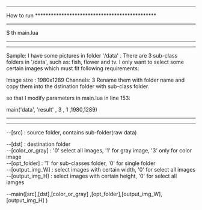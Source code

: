 ********************************************************************************************

How to run **********************************************

********************************************************************************************
$ th main.lua 




********************************************************************************************
********************************************************************************************

Sample:
I have some pictures in folder '/data' .
There are 3 sub-class folders in '/data', such as: fish, flower and tv.
I only want to select some certain images which must fit following requirements:

Image size :	1980x1289 
Channels: 	3
Rename them with folder name and copy them into the dstination folder with sub-class folder.

so that I modify parameters in main.lua in line 153:

  main('data',  'result' ,        3             , 1           ,1980,1289)

********************************************************************************************
********************************************************************************************
--[src] : 		source folder, contains sub-folder(raw data) 

--[dst] : 		destination folder  
--[color_or_gray] : 	'0' select all images, '1' for gray image,    '3' only for color image  
--[opt_folder]    : 	'1' for sub-classes folder, '0' for single folder  
--[output_img_W] :      select images with certain width, '0' for select all images  
--[output_img_H] :	select images with certain height,  '0' for select all iamges  

--main([src],[dst],[color_or_gray] ,[opt_folder],[output_img_W],[output_img_H] )
